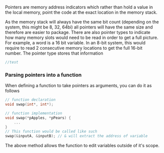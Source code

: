 Pointers are memory address indicators which rather than hold a value in the local memory, point the code at the exact location in the memory stack.

As the memory stack will always have the same bit count (depending on the system, this might be 8, 32, 64bi) all pointers will have the same size and therefore are easier to package. There are also pointer types to indicate how many memory slots would need to be read in order to get a full picture.
	For example, a word is a 16 bit variable. In an 8-bit system, this would require to read 2 consecutive memory locations to get the full 16-bit number. The pointer type stores that information
```C
//test
```


### Parsing pointers into a function

When defining a function to take pointers as arguments, you can do it as follows
```C
// function declaration
void swap(int*, int*);

// function implementation
void swap(*pApples, *pPears) {
	...
}
// This function would be called like such
swap(&inputA, &inputB); // & will extract the address of variable
```
The above method allows the function to edit variables outside of it's scope.

